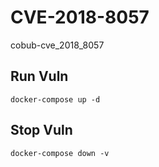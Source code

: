 # CVE-2018-8057

cobub-cve_2018_8057

## Run Vuln

```
docker-compose up -d
```

## Stop Vuln

```
docker-compose down -v
```

